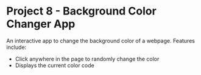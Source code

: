 # Project 8 - Background Color Changer App

An interactive app to change the background color of a webpage. Features include:

- Click anywhere in the page to randomly change the color
- Displays the current color code
